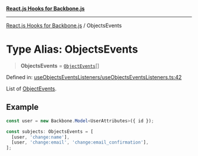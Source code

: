 [**React.js Hooks for Backbone.js**](../README.md)

***

[React.js Hooks for Backbone.js](../README.md) / ObjectsEvents

# Type Alias: ObjectsEvents

> **ObjectsEvents** = [`ObjectEvents`](ObjectEvents.md)[]

Defined in: [useObjectsEventsListeners/useObjectsEventsListeners.ts:42](https://github.com/VitorLuizC/react-hooks-for-backbone/blob/c933913f34e3d71aa5132aba125ed14cc1ec398d/src/useObjectsEventsListeners/useObjectsEventsListeners.ts#L42)

List of [ObjectEvents](ObjectEvents.md).

## Example

```ts
const user = new Backbone.Model<UserAttributes>({ id });

const subjects: ObjectsEvents = [
  [user, 'change:name'],
  [user, 'change:email', 'change:email_confirmation'],
];
```
